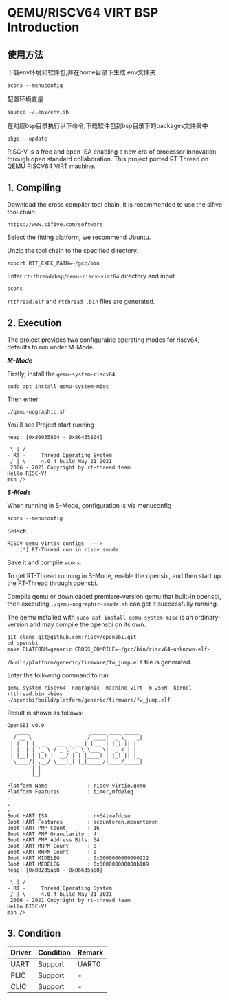 # QEMU/RISCV64 VIRT BSP Introduction

## 使用方法

下载env环境和软件包,并在home目录下生成.env文件夹

```
scons --menuconfig
```

配置环境变量

```
source ~/.env/env.sh
```

在对应bsp目录执行以下命令,下载软件包到bsp目录下的packages文件夹中

```
pkgs --update
```



RISC-V is a free and open ISA enabling a new era of processor innovation through open standard collaboration. This project ported RT-Thread on QEMU RISCV64 VIRT machine.

## 1. Compiling

Download the cross compiler tool chain, it is recommended to use the sifive tool chain.

```
https://www.sifive.com/software
```

Select the fitting platform, we recommend Ubuntu.

Unzip the tool chain to the specified directory.

```
export RTT_EXEC_PATH=~/gcc/bin
```

Enter `rt-thread/bsp/qemu-riscv-virt64` directory and input

```
scons
```

`rtthread.elf` and `rtthread .bin` files are generated.

## 2. Execution

The project provides two configurable operating modes for riscv64, defaults to run under M-Mode.

***M-Mode***

Firstly, install the `qemu-system-riscv64`.

```
sudo apt install qemu-system-misc
```

Then enter

```
./qemu-nographic.sh
```

You'll see Project start running

```
heap: [0x80035804 - 0x86435804]

 \ | /
- RT -     Thread Operating System
 / | \     4.0.4 build May 21 2021
 2006 - 2021 Copyright by rt-thread team
Hello RISC-V!
msh />
```

***S-Mode***

When running in S-Mode, configuration is via menuconfig

```
scons --menuconfig
```

Select:

```
RISCV qemu virt64 configs  ---> 
    [*] RT-Thread run in riscv smode
```

Save it and compile `scons`.

To get RT-Thread running in S-Mode, enable the opensbi, and then start up the RT-Thread through opensbi.

Compile qemu or downloaded premiere-version qemu that built-in opensbi, then executing `./qemu-nographic-smode.sh` can get it successfully running.

The qemu installed with `sudo apt install qemu-system-misc` is an ordinary-version and may compile the opensbi on its own.

```
git clone git@github.com:riscv/opensbi.git
cd opensbi
make PLATFORM=generic CROSS_COMPILE=~/gcc/bin/riscv64-unknown-elf-
```

`/build/platform/generic/firmware/fw_jump.elf` file is generated.

Enter the following command to run:

```
qemu-system-riscv64 -nographic -machine virt -m 256M -kernel rtthread.bin -bios ~/opensbi/build/platform/generic/firmware/fw_jump.elf
```

Result is shown as follows:

```
OpenSBI v0.9
   ____                    _____ ____ _____
  / __ \                  / ____|  _ \_   _|
 | |  | |_ __   ___ _ __ | (___ | |_) || |
 | |  | | '_ \ / _ \ '_ \ \___ \|  _ < | |
 | |__| | |_) |  __/ | | |____) | |_) || |_
  \____/| .__/ \___|_| |_|_____/|____/_____|
        | |
        |_|

Platform Name             : riscv-virtio,qemu
Platform Features         : timer,mfdeleg
.
.
.
Boot HART ISA             : rv64imafdcsu
Boot HART Features        : scounteren,mcounteren
Boot HART PMP Count       : 16
Boot HART PMP Granularity : 4
Boot HART PMP Address Bits: 54
Boot HART MHPM Count      : 0
Boot HART MHPM Count      : 0
Boot HART MIDELEG         : 0x0000000000000222
Boot HART MEDELEG         : 0x000000000000b109
heap: [0x80235a58 - 0x86635a58]

 \ | /
- RT -     Thread Operating System
 / | \     4.0.4 build May 21 2021
 2006 - 2021 Copyright by rt-thread team
Hello RISC-V!
msh />
```

## 3. Condition

| Driver | Condition | Remark |
| ------ | --------- | ------ |
| UART   | Support   | UART0  |
| PLIC   | Support   | -      |
| CLIC   | Support   | -      |
